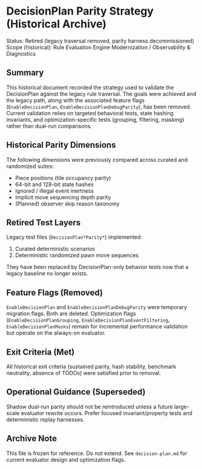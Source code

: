 # DecisionPlan Parity Strategy (Historical Archive)

Status: Retired (legacy traversal removed, parity harness decommissioned)
Scope (historical): Rule Evaluation Engine Modernization / Observability & Diagnostics

## Summary

This historical document recorded the strategy used to validate the DecisionPlan against the legacy rule traversal. The goals were achieved and the legacy path, along with the associated feature flags (`EnableDecisionPlan`, `EnableDecisionPlanDebugParity`), has been removed. Current validation relies on targeted behavioral tests, state hashing invariants, and optimization-specific tests (grouping, filtering, masking) rather than dual-run comparisons.

## Historical Parity Dimensions

The following dimensions were previously compared across curated and randomized suites:

- Piece positions (tile occupancy parity)
- 64-bit and 128-bit state hashes
- Ignored / illegal event inertness
- Implicit move sequencing depth parity
- (Planned) observer skip reason taxonomy

## Retired Test Layers

Legacy test files (`DecisionPlan*Parity*`) implemented:

1. Curated deterministic scenarios
2. Deterministic randomized pawn move sequences

They have been replaced by DecisionPlan-only behavior tests now that a legacy baseline no longer exists.

## Feature Flags (Removed)

`EnableDecisionPlan` and `EnableDecisionPlanDebugParity` were temporary migration flags. Both are deleted. Optimization flags (`EnableDecisionPlanGrouping`, `EnableDecisionPlanEventFiltering`, `EnableDecisionPlanMasks`) remain for incremental performance validation but operate on the always-on evaluator.

## Exit Criteria (Met)

All historical exit criteria (sustained parity, hash stability, benchmark neutrality, absence of TODOs) were satisfied prior to removal.

## Operational Guidance (Superseded)

Shadow dual-run parity should not be reintroduced unless a future large-scale evaluator rewrite occurs. Prefer focused invariant/property tests and deterministic replay harnesses.

## Archive Note

This file is frozen for reference. Do not extend. See `decision-plan.md` for current evaluator design and optimization flags.
